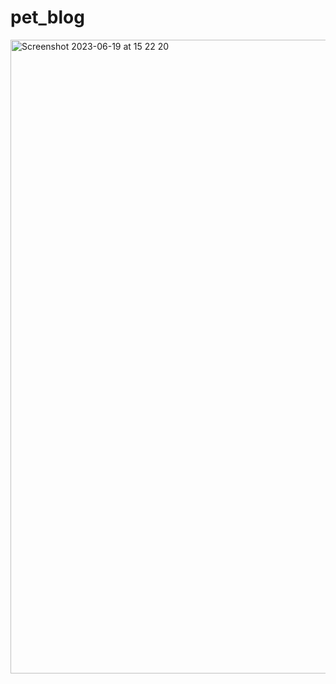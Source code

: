# pet_blog

<img width="1014" alt="Screenshot 2023-06-19 at 15 22 20" src="https://github.com/igor-gorovenko/pet_blog/assets/59226858/79c90f79-a4b3-4a70-b8ad-04e84fb3f4f7">

